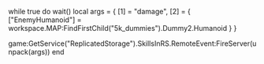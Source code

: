 while true do wait()
local args = {
    [1] = "damage",
    [2] = {
        ["EnemyHumanoid"] = workspace.MAP:FindFirstChild("5k_dummies").Dummy2.Humanoid
    }
}

game:GetService("ReplicatedStorage").SkillsInRS.RemoteEvent:FireServer(unpack(args))
end
